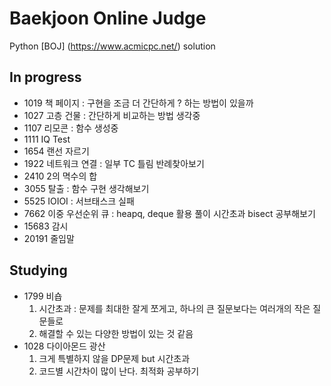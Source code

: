 # Baekjoon Online Judge

Python [BOJ] (https://www.acmicpc.net/) solution

## In progress
- 1019 책 페이지 : 구현을 조금 더 간단하게 ? 하는 방법이 있을까
- 1027 고층 건물 : 간단하게 비교하는 방법 생각중
- 1107 리모콘 : 함수 생성중
- 1111 IQ Test
- 1654 랜선 자르기
- 1922 네트워크 연결 : 일부 TC 틀림
    반례찾아보기
- 2410 2의 멱수의 합
- 3055 탈출 : 함수 구현 생각해보기
- 5525 IOIOI : 서브태스크 실패
- 7662 이중 우선순위 큐 : heapq, deque 활용 풀이 시간초과 bisect 공부해보기
- 15683 감시
- 20191 줄임말


## Studying
- 1799 비숍
    1. 시간초과 : 문제를 최대한 잘게 쪼게고, 하나의 큰 질문보다는 여러개의 작은 질문들로
    2. 해결할 수 있는 다양한 방법이 있는 것 같음
- 1028 다이아몬드 광산
    1. 크게 특별하지 않을 DP문제 but 시간초과
    2. 코드별 시간차이 많이 난다. 최적화 공부하기
